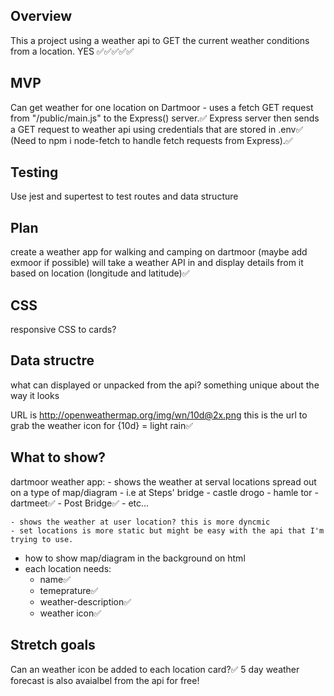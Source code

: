 ## Overview
This a project using a weather api to GET the current weather conditions from a location.
YES ✅✅✅✅✅

## MVP
Can get weather for one location on Dartmoor - uses a fetch GET request from "/public/main.js" to the Express() server.✅
Express server then sends a GET request to weather api using credentials that are stored in .env✅
(Need to npm i node-fetch to handle fetch requests from Express).✅

## Testing
Use jest and supertest to test routes and data structure
## Plan
create a weather app for walking and camping on dartmoor (maybe add exmoor if possible)
will take a weather API in and display details from it based on location (longitude and latitude)✅

## CSS
responsive CSS to cards?

## Data structre
what can displayed or unpacked from the api?
something unique about the way it looks

URL is http://openweathermap.org/img/wn/10d@2x.png this is the url to grab the weather icon for {10d} = light rain✅

## What to show?

  dartmoor weather app:
    - shows the weather at serval locations spread out on a type of map/diagram
      - i.e at Steps' bridge
      - castle drogo
      - hamle tor
      - dartmeet✅
      - Post Bridge✅
      - etc...

    - shows the weather at user location? this is more dyncmic
    - set locations is more static but might be easy with the api that I'm trying to use.

 - how to show map/diagram in the background on html
 - each location needs:
      - name✅
      - temeprature✅
      - weather-description✅
      - weather icon✅

## Stretch goals
Can an weather icon be added to each location card?✅
5 day weather forecast is also avaialbel from the api for free!
